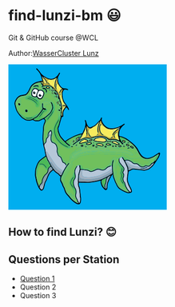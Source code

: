 # find-lunzi-bm :smiley:
Git &amp; GitHub course @WCL

Author:[WasserCluster Lunz](https://wcl.ac.at/en/)

![Lunzi Image](./lunzi_Lunzi.PNG)

## How to find Lunzi? :blush:

## Questions per Station
- [Question 1](./questions/question_1.md)
- Question 2
- Question 3
